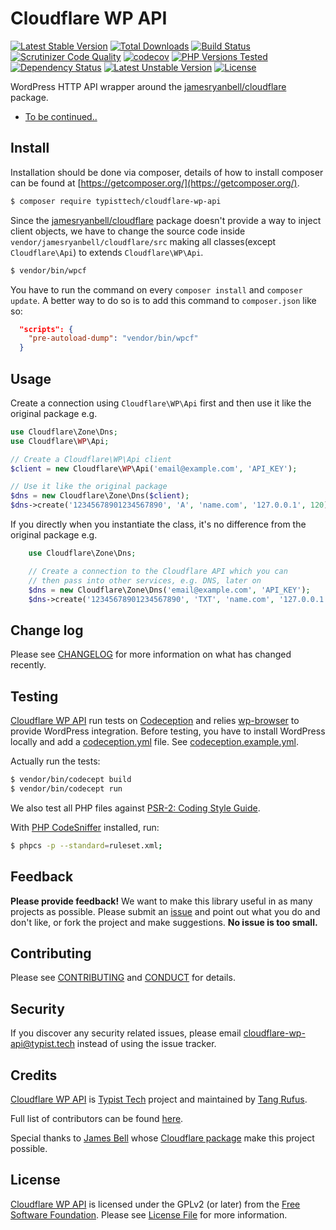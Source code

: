 # Cloudflare WP API

[![Latest Stable Version](https://poser.pugx.org/typisttech/cloudflare-wp-api/v/stable)](https://packagist.org/packages/typisttech/cloudflare-wp-api)
[![Total Downloads](https://poser.pugx.org/typisttech/cloudflare-wp-api/downloads)](https://packagist.org/packages/typisttech/cloudflare-wp-api)
[![Build Status](https://travis-ci.org/TypistTech/cloudflare-wp-api.svg?branch=master)](https://travis-ci.org/TypistTech/cloudflare-wp-api)
[![Scrutinizer Code Quality](https://scrutinizer-ci.com/g/TypistTech/cloudflare-wp-api/badges/quality-score.png?b=master)](https://scrutinizer-ci.com/g/TypistTech/cloudflare-wp-api/?branch=master)
[![codecov](https://codecov.io/gh/TypistTech/cloudflare-wp-api/branch/master/graph/badge.svg)](https://codecov.io/gh/TypistTech/cloudflare-wp-api)
[![PHP Versions Tested](http://php-eye.com/badge/typisttech/cloudflare-wp-api/tested.svg)](https://travis-ci.org/TypistTech/cloudflare-wp-api)
[![Dependency Status](https://gemnasium.com/badges/github.com/TypistTech/cloudflare-wp-api.svg)](https://gemnasium.com/github.com/TypistTech/cloudflare-wp-api)
[![Latest Unstable Version](https://poser.pugx.org/typisttech/cloudflare-wp-api/v/unstable)](https://packagist.org/packages/typisttech/cloudflare-wp-api)
[![License](https://poser.pugx.org/typisttech/cloudflare-wp-api/license)](https://packagist.org/packages/typisttech/cloudflare-wp-api)

WordPress HTTP API wrapper around the [jamesryanbell/cloudflare](https://packagist.org/packages/jamesryanbell/cloudflare) package.

<!-- START doctoc generated TOC please keep comment here to allow auto update -->
<!-- DON'T EDIT THIS SECTION, INSTEAD RE-RUN doctoc TO UPDATE -->


- [To be continued..](#to-be-continued)

<!-- END doctoc generated TOC please keep comment here to allow auto update -->


## Install

Installation should be done via composer, details of how to install composer can be found at [https://getcomposer.org/](https://getcomposer.org/).

``` bash
$ composer require typisttech/cloudflare-wp-api
```

Since the [jamesryanbell/cloudflare](https://packagist.org/packages/jamesryanbell/cloudflare) package doesn't provide a way to inject client objects,
we have to change the source code inside ``vendor/jamesryanbell/cloudflare/src`` making all classes(except ``Cloudflare\Api``) to extends ``Cloudflare\WP\Api``.

``` bash
$ vendor/bin/wpcf
```

You have to run the command on every ``composer install`` and ``composer update``.
A better way to do so is to add this command to ``composer.json`` like so:

``` json
  "scripts": {
    "pre-autoload-dump": "vendor/bin/wpcf"
  }
```


## Usage

Create a connection using ``Cloudflare\WP\Api`` first and then use it like the original package e.g.

``` php
use Cloudflare\Zone\Dns;
use Cloudflare\WP\Api;

// Create a Cloudflare\WP\Api client
$client = new Cloudflare\WP\Api('email@example.com', 'API_KEY');

// Use it like the original package
$dns = new Cloudflare\Zone\Dns($client);
$dns->create('12345678901234567890', 'A', 'name.com', '127.0.0.1', 120);
```

If you directly when you instantiate the class, it's no difference from the original package e.g.

```php
    use Cloudflare\Zone\Dns;

    // Create a connection to the Cloudflare API which you can
    // then pass into other services, e.g. DNS, later on
    $dns = new Cloudflare\Zone\Dns('email@example.com', 'API_KEY');
    $dns->create('12345678901234567890', 'TXT', 'name.com', '127.0.0.1', 120);
```

## Change log

Please see [CHANGELOG](CHANGELOG.md) for more information on what has changed recently.

## Testing

[Cloudflare WP API](https://github.com/TypistTech/cloudflare-wp-api) run tests on [Codeception](http://codeception.com/) and relies [wp-browser](https://github.com/lucatume/wp-browser) to provide WordPress integration.
Before testing, you have to install WordPress locally and add a [codeception.yml](http://codeception.com/docs/reference/Configuration) file.
See [codeception.example.yml](codeception.example.yml).

Actually run the tests:

``` bash
$ vendor/bin/codecept build
$ vendor/bin/codecept run
```

We also test all PHP files against [PSR-2: Coding Style Guide](http://www.php-fig.org/psr/psr-2/).

With [PHP CodeSniffer](https://github.com/squizlabs/PHP_CodeSniffer) installed, run:

``` bash
$ phpcs -p --standard=ruleset.xml;
```

## Feedback

**Please provide feedback!** We want to make this library useful in as many projects as possible.
Please submit an [issue](https://github.com/TypistTech/cloudflare-wp-api/issues/new) and point out what you do and don't like, or fork the project and make suggestions.
**No issue is too small.**

## Contributing

Please see [CONTRIBUTING](CONTRIBUTING.md) and [CONDUCT](CONDUCT.md) for details.

## Security

If you discover any security related issues, please email cloudflare-wp-api@typist.tech instead of using the issue tracker.

## Credits

[Cloudflare WP API](https://github.com/TypistTech/cloudflare-wp-api) is [Typist Tech](https://www.typist.tech) project and maintained by [Tang Rufus](https://twitter.com/Tangrufus).

Full list of contributors can be found [here](https://github.com/TypistTech/cloudflare-wp-api/graphs/contributors).

Special thanks to [James Bell](https://james-bell.co.uk/) whose [Cloudflare package](https://packagist.org/packages/jamesryanbell/cloudflare) make this project possible.

## License

[Cloudflare WP API](https://github.com/TypistTech/cloudflare-wp-api) is licensed under the GPLv2 (or later) from the [Free Software Foundation](http://www.fsf.org/).
Please see [License File](./LICENSE) for more information.
